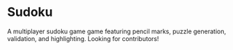 # Sudoku

A multiplayer sudoku game game featuring pencil marks, puzzle generation, validation, and highlighting. Looking for contributors!

